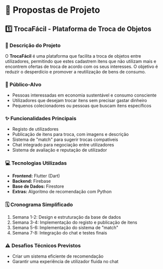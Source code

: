 # 📌 Propostas de Projeto

## 1️⃣ TrocaFácil - Plataforma de Troca de Objetos

### 📖 Descrição do Projeto

O **TrocaFácil** é uma plataforma que facilita a troca de objetos entre utilizadores, permitindo que estes cadastrem itens que não utilizam mais e encontrem ofertas de troca de acordo com os seus interesses. O objetivo é reduzir o desperdício e promover a reutilização de bens de consumo.

### 👥 Público-Alvo

- Pessoas interessadas em economia sustentável e consumo consciente
- Utilizadores que desejam trocar itens sem precisar gastar dinheiro
- Pequenos colecionadores ou pessoas que buscam itens específicos

### ✨ Funcionalidades Principais

- Registo de utilizadores
- Publicação de itens para troca, com imagens e descrição
- Sistema de "match" para sugerir trocas compatíveis
- Chat integrado para negociação entre utilizadores
- Sistema de avaliação e reputação de utilizador

### 💻 Tecnologias Utilizadas

- **Frontend:** Flutter (Dart)
- **Backend:** Firebase
- **Base de Dados:** Firestore
- **Extras:** Algoritmo de recomendação com Python

### 🗓️ Cronograma Simplificado

1. Semana 1-2: Design e estruturação da base de dados
2. Semana 3-4: Implementação do registo e publicação de itens
3. Semana 5-6: Implementação do sistema de "match"
4. Semana 7-8: Integração do chat e testes finais

### ⚠️ Desafios Técnicos Previstos

- Criar um sistema eficiente de recomendação
- Garantir uma experiência de utilizador fluida no chat

